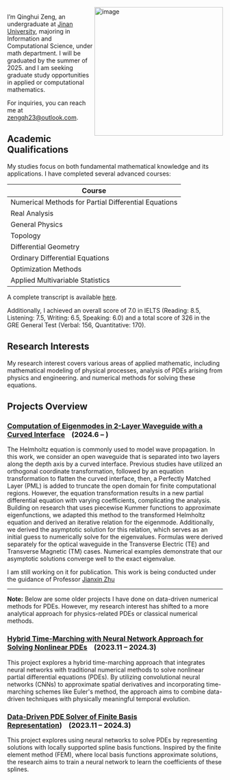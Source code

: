 <img src="https://github.com/user-attachments/assets/a838e8f8-d0f0-4ce5-b84f-5b5e5cbafecd" alt="image" width="300" align="right">

I’m Qinghui Zeng, an undergraduate at [Jinan University](https://english.jnu.edu.cn/), majoring in Information and Computational Science, under math department. I will be graduated by the summer of 2025. and I am seeking graduate study opportunities in applied or computational mathematics.

For inquiries, you can reach me at [zengqh23@outlook.com](mailto:zengqh23@outlook.com).

## Academic Qualifications
My studies focus on both fundamental mathematical knowledge and its applications. I have completed several advanced courses:

| Course                     |
|----------------------------|
| Numerical Methods for Partial Differential Equations |
| Real Analysis               |
| General Physics             |
| Topology                    |
| Differential Geometry       |
| Ordinary Differential Equations |
| Optimization Methods        |
| Applied Multivariable Statistics |

A complete transcript is available [here](https://github.com/qhzeng-gittec/Qinghui_Zeng_CV/blob/main/coursegrades.md).

Additionally, I achieved an overall score of 7.0 in IELTS (Reading: 8.5, Listening: 7.5, Writing: 6.5, Speaking: 6.0) and a total score of 326 in the GRE General Test (Verbal: 156, Quantitative: 170).

## Research Interests
My research interest covers various areas of applied mathematic, including mathematical modeling of physical processes, analysis of PDEs arising from physics and engineering. and numerical methods for solving these equations.
## Projects Overview


### [Computation of Eigenmodes in 2-Layer Waveguide with a Curved Interface](https://drive.google.com/file/d/1-giY1xNVN1cCthW2_tEGN3MSqhV22StS/view?usp=drive_link)&nbsp;&nbsp;&nbsp;&nbsp;(2024.6 – )

The Helmholtz equation is commonly used to model wave propagation. In this work, we consider an open waveguide that is separated into two layers along the depth axis by a curved interface. Previous studies have utilized an orthogonal coordinate transformation, followed by an equation transformation to flatten the curved interface, then, a Perfectly Matched Layer (PML) is added to truncate the open domain for finite computational regions. However, the equation transformation results in a new partial differential equation with varying coefficients, complicating the analysis. Building on research that uses piecewise Kummer functions to approximate eigenfunctions, we adapted this method to the transformed Helmholtz equation and derived an iterative relation for the eigenmode. Additionally, we derived the asymptotic solution for this relation, which serves as an initial guess to numerically solve for the eigenvalues. Formulas were derived separately for the optical waveguide in the Transverse Electric (TE) and Transverse Magnetic (TM) cases. Numerical examples demonstrate that our asymptotic solutions converge well to the exact eigenvalue.

I am still working on it for publication. This work is being conducted under the guidance of Professor [Jianxin Zhu](https://faculty.jnu.edu.cn/xxkxjsxy/zjx2/list.htm)
___

**Note:** Below are some older projects I have done on data-driven numerical methods for PDEs. However, my research interest has shifted to a more analytical approach for physics-related PDEs or classical numerical methods.


### [Hybrid Time-Marching with Neural Network Approach for Solving Nonlinear PDEs](https://github.com/qhzeng-gittec/helloitisqinghui/blob/main/projects/data_driven_pde_solver.md)&nbsp;&nbsp;&nbsp;&nbsp;(2023.11 – 2024.3)

This project explores a hybrid time-marching approach that integrates neural networks with traditional numerical methods to solve nonlinear partial differential equations (PDEs). By utilizing convolutional neural networks (CNNs) to approximate spatial derivatives and incorporating time-marching schemes like Euler's method, the approach aims to combine data-driven techniques with physically meaningful temporal evolution.

### [Data-Driven PDE Solver of Finite Basis Representation](https://github.com/qhzeng-gittec/helloitisqinghui/blob/main/projects/finite_basis_neural_solver.md))&nbsp;&nbsp;&nbsp;&nbsp;(2023.11 – 2024.3)

This project explores using neural networks to solve PDEs by representing solutions with locally supported spline basis functions. Inspired by the finite element method (FEM), where local basis functions approximate solutions, the research aims to train a neural network to learn the coefficients of these splines.

